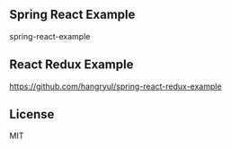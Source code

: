 ## Spring React Example
spring-react-example

## React Redux Example
https://github.com/hangryul/spring-react-redux-example

## License
MIT
